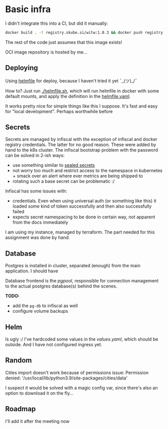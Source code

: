 # Basic infra
I didn't integrate this into a CI, but did it manually:
```bash
docker build . -t registry.skube.si/witw:1.0.3 && docker push registry.skube.si/witw:1.0.3
```
The rest of the code just assumes that this image exists!

OCI image repository is hosted by me...

## Deploying
Using [helmfile](https://helmfile.readthedocs.io/en/latest/) for deploy, because I haven't tried it yet ¯\_(ツ)_/¯ 

How to? Just run [./helmfile.sh](helmfile.sh), which will run helmfile in docker with some default mounts, and apply the definition in the [helmfile.yaml](./helmfile.yaml).

It works pretty nice for simple things like this I suppose. It's fast and easy for "local development". Perhaps worthwhile before 

## Secrets
Secrets are managed by infiscal with the exception of infiscal and docker registry credentials. The latter for no good reason. These were added by hand to the k8s cluster.
The infiscal bootstrap problem with the password can be solved in 2-ish ways:
- use something similar to [sealed secrets](https://github.com/bitnami-labs/sealed-secrets)
- not worry too much and restrict access to the namespace in kubernetes + smack over an alert where ever metrics are being shipped to
- rotating such a base secret can be problematic :/

Infiscal has some issues with:
- credentials. Even when using universal auth (or something like this) it loaded some kind of token successfully and then also successfully failed
- expects secret namespacing to be done in certain way, not apparent from the docs immediately

I am using my instance, managed by terraform. The part needed for this assignment was done by hand.

## Database
Postgres is installed in cluster, separated (enough) from the main application. I should have 

Database frontend is the _pgpool_, responsible for connection management to the actual postgres database(s) behind the scenes.

**TODO:**
 - add the `pg-db` to infiscal as well
 - configure volume backups

## Helm
Is ugly :/ I've hardcoded some values in the _values.yaml_, which should be outside. And I have not configured ingress yet.

## Random
Cities import doesn't work because of permissions issue: Permission denied: '/usr/local/lib/python3.9/site-packages/cities/data'

I suspect it would be solved with a magic config var, since there's also an option to download it on the fly...

## Roadmap

I'll add it after the meeting now
